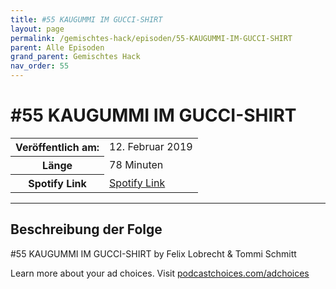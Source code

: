 ```yaml
---
title: #55 KAUGUMMI IM GUCCI-SHIRT
layout: page
permalink: /gemischtes-hack/episoden/55-KAUGUMMI-IM-GUCCI-SHIRT
parent: Alle Episoden
grand_parent: Gemischtes Hack
nav_order: 55
---
```


# #55 KAUGUMMI IM GUCCI-SHIRT
<table class="resp-table dcf-table dcf-table-responsive dcf-table-bordered dcf-table-striped dcf-w-100%">
                    <tbody>
                        <tr>
                            <th scope="row">Veröffentlich am:</th>
                            <td data-label="Veröffentlich am:">12. Februar 2019</td>
                        </tr>
                        <tr>
                            <th scope="row">Länge </th>
                            <td data-label="Länge ">78 Minuten</td>
                        </tr><tr>
                                <th scope="row">Spotify Link</th>
                                <td data-label="Spotify Link"><a href="https://open.spotify.com/episode/7MzK4DbSsODeAF8HQAAblh">Spotify Link</a></td>
                            </tr></tbody>
                </table>

***

## Beschreibung der Folge

<div>
<p>#55 KAUGUMMI IM GUCCI-SHIRT by Felix Lobrecht &amp; Tommi Schmitt</p><p> </p><p>Learn more about your ad choices. Visit <a href="https://podcastchoices.com/adchoices">podcastchoices.com/adchoices</a></p>  
</div>

